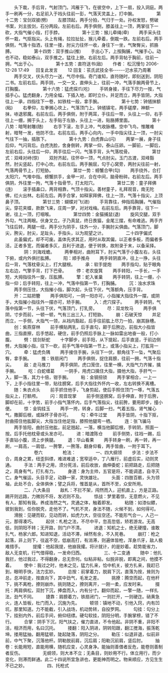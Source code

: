 <!-- { "loadSidebar": true } -->
　　头下栽，手后背，气射顶门。鸿雁于飞，在彼空中，上下一扇，投入洞庭。两手一刷再一分，右足前入于裆头往前一彭，气落天灵盖上，打中腕。 
　　 
　　第十二势：宝剑双披(劈) 
　　左膝顶起，两手分拍，气归于一处。孙权发怒，劈破书案，刘主拔剑，石分两段。左前右后。两手俱侧，膝盖往上一顶，两掌往下一砍，大指气催小指，打手脖。 
　　 
　　第十三势：猴儿牵绳(牵) 
　　两手采头往怀一栽，气抠指尖。头上有绳，拉拉扯扯，猴儿牵着，倒栽一跌。左前右后。两手俱侧，气落十指洒，往里一搂，肘尖力往怀一收，身往下一坐，气聚臀尖，抓胳膊。 
　　 
　　第十四势：双手推山(推) 
　　手出心下，上按胸脯，气摧手心。动也不动，稳如泰山，双手推之。猛往上掀。右前左后。两手背帖于胸前，往前一拥，气出于心。 
　　 
　　第十五势：直符送书(敌) 
　　作者： 松沉慢匀 2006-12-28 17:49 　 回复此发言 
　　12     回复：苌氏武技全书------汜水苌乃周著
　　两手交叉，伏头尽力一送，气尽中指。奇门谁知，直符随时，即刻送到，阴阳二书。左前右后。两手阴，一交一叉，直伸头上，往前一冲，气落手腕两骨节上，打胸腹。 
　　 
　　第十六势：猛虎探爪(吃) 
　　手转身接，手往下尽力一按，气插手心。猛虎翻身，力用全幅，下插入地，即时立仆。并足而立，两手皆阴，大指往上一承，四指往下一卷，如铁柱一般，拿手腕。 
　　 
　　第十七势：钟馗抹额(粘) 
　　右拳仰，左拳搁心坎上，气落顶门上。钟馗镇宅，两手磋摩，神额一抹，哧退邪魔。右前左后。两手俱侧，附于两耳，手往后一带，头往上一仰，右手往上一绷，搁于头上，左手贴于左胁，头往上一进，贴胳膊里面。 
　　 
　　第十八势：暗弩射雕(随) 
　　右手下滚，左手上冲，气收脉槽。空中飞鸟，惟雕难射，暗弩一发，他防不住。右前左后。两手心向内，一手中指尖往上一顶，一肘尖气往下一抽，插胲下。 
　　 
　　第十九势：白虎靠山(闪) 
　　两掌一展，身子往后仰，气闪背后。白虎洗脸，舍身倒转，两掌一仰，泰山压卵。一脚前，一脚后，左前右后，头往后一仰，两手往后一闪，气落手背，头气落枕骨。 
　　 
　　第廿式：双峰对峙(惊) 
　　双肘齐起，往怀中一顶，气点肘尖。玉门古渡，双峰豁然，肘尖竖起，打中心坎。右前左后。两手腕屈，勾于心窝旁，两肘尖往前一射，气落两骨节上，打短胁。 
　　 
　　第廿一势：螃蟹合甲(勾) 
　　两手绕外，合打太阳穴，气堆中指。螃蟹拱手，金甲一对，合在中间，脑骨粉碎。右前左后。两手俱阴，外往里一拘，气落十指骨节，打太阳穴。 
　　 
　　第廿二势：童子拜佛(连) 
　　滚手插鼻口，两背相靠，气顶十指尖。善材童子，礼拜观音，南无陀佛，红火出林。右前左后。两手合掌，如释家拜佛，往上一顶，气落十指尖，上顶鼻子顶。 
　　 
　　第廿三势：蝴蝶对飞(进) 
　　手背靠往，伸指捣胸脯，气催指尖。穿花夹蝶，款款飞来，庄周一梦，对对戏梅。右前左后。两手靠背，往下一谢，往上一顶，打咽喉。 
　　 
　　第廿四势：金猫捕鼠(退) 
　　旋风交腿，双手外勾，气注两眼。伏身叉立。子乃真鼠，终日畏猫，金尾三摆，有命难逃。两手齐飞往后转，两腿一纽，两手分为阴手，往外一分，手腕肘尖俱曲。气落顶门，脚尖，胯尖，肘尖，足趾头，手指头，以为观望之计。
　　
　　二十四字偏式 
　　此虽偏式，却不可废。盖体先求其正，用时从取其偏，以正者多板，而偏者多活，正者多宽，而偏者多仄，且利于进退，便于转换，故附录于末，以备采择。 
　　 
　　阴：刘海戏蟾。 
　　两拳相对，曲附耳下，肘尖气落于小腹左右，头往下俯，或内外俱拦肱膊。 
　　阳：顺手推舟 
　　两手转阴直冲，往上一挣，头往后一背，气落枕骨尖上，打大腿根。 
　　承：软手提炮 
　　两手指勾，贴于眼角左右边，气擎手背，打下巴骨。 
　　停：老农旋箕 
　　两手转阳，一手长，一手短，大拇指往外一旋，压肱膊。 
　　擎：蛇入雀巢 
　　两手转阴，往上一绷，小指一仰；后手转阳，往上一冲，气落中指第一节，打胸脯。 
　　沉：浊水求珠 
　　两手侧压住，大指摧小指，脚次起，头往下伏，气落额角，压手背。 
　　开：二姑把簪 
　　两手俱阳可，一阴一阳亦可，小指摧大指往外一摆，或阴手，大指摧小指往外一摆亦可，矫手腕。 
　　入：虎穴探子。 
　　两手转阴，气落中指第一节，头往下伏，气落顶门，打乳旁。 
　　尽：双龙牧马 
　　两手俱阴，寸步而前，一顿一顿，气有三出三入，打短胁。 
　　崩：石破天惊 
　　并足而立，一手侧，大指气一领，从裆内豁起，后手往前肱上尽力一拍，崩其脉槽。 
　　创：紫燕穿林 
　　前手横贴两乳，后手直勾，颠于后胯边，前指大小指皆曲，三指直擦，后手悠起，硬住，前手仍照后手脉上一脉如雷出地奋一般，打小腹。 
　　劈：拔剑斩蛇 
　　十字脚步，前手阳，从下提起，后手直竖，于前边侧劈，大指摧小指，往下一砍，前手气落中指第一节上，或落小指尖上，打肱背一穴。 
　　牵：猛虎负隅 
　　两手接住手腕，头往下一伏，额角往下一坠，气聚后臀，拿手腕。 
　　推：铁扇闲门 
　　两手俱侧，捉住肩膀，往前一拥，气落十指尖。 
　　敌：走马推刀 
　　两手俱阴，虎口笼住，往里一横，大指气力齐摧，擒手腕。 
　　吃：白蛇缠葛 
　　一阴手，用虎口擒住大指，摄他大指，手肝气一入，脚一落，其力十倍，钳手腕。 
　　粘：金钢扭锁 
　　两手掌相合，一上一下，上手小指往里一带，贴往膀窝，后手大指往外怀内一收，左右转换不离槽。 
　　随：朱衣点头 
　　前手抓住他手，飞身剪起，使后手照住顶门一啄，气落五指尖上，打额颅。 
　　闪：观音现掌 
　　前手侧竖膀窝，后手伸直，附于后胯，脚却在前，十字势，前手小指气落怀内，后手气落指尖，往前胯，要用即步，撞小便。 
　　惊：金钩挂玉 
　　两手一挎，转身，后脚一扫，气着五指，肾气摧心气，撒脚后根，或跺怀子骨亦可。 
　　勾：牵牛过堂 
　　两手皆阴，十指下抠，肘曲搭住他肱脚尖，大指当住他足指，膝照他腿弯一栖。 
　　连：张飞骗马 
　　两手皆阳，曲肘压他肱，前足翘起，一落，横当他脚后根，手转阴，照面一按。后手托他枕骨或头发亦可。 
　　进：暗渡陈仓 
　　前手侧势，往裆一踢，后手直钻小腹，须上步换腿。 
　　退：华山看果 
　　两手转身一刷，再一转，再一刷，一肩高，一肩低，一胯擎，一胯落，翻身仰看，两手皆曲，一附于耳下。
　　
　　
　　卷六 
　　 
　　枪法： 
　　 
　　一、四大纲领 
　　步法：步法不合，周身之累，纽歪斜缥，难进难退；宽窄适中，丁八雁行，前虚后实，动则灵通。 
　　手法：两手之用，须分死活，前后收放，曲伸委蛇；前把路走，后把随之，周身有气，打扎有力。 
　　身道：身为主帅，五官是将，不能调遣，自寻灭亡。身气催运，头目手足，动静一家，灵快雄壮。 
　　头面：四肢百骸，头为领袖，此处不合，全体俱休；譬之兵将，惟首是从，首所不至，众安所用。 
　　 
　　二、八大条目 
　　敌札：不拦不架，闯然而入，迎机直上，方是正路。踢开则远路，力微则不将，发迟则不及。 
　　惊战：梦里着惊，无意燃火，不见有人，那知有我。养成浩然之气，灵通之体，触着即发。 
　　粘随：如漆似鳔，彼到我到，任你脱壳，走他不了。气机不灵，身法不随，火候不到，如何得可。 
　　滑脱：见硬而软，见动而转，如虎力大，空往空还。不能形气合一，人己一元，那得凑巧。 
　　起伏：札枪之法，不尽中平，忽高忽低，矫若游龙。无高低，则阴阳不转；无开路，则门户不清。 
　　进退：知机之士，绝无硬撞，谁敢扎气，杨家六郎。知进知退，活动不滞，绰然有余，不入死巷。 
　　崩打：枪之起落，非上则下，往返不空，低崩高打，有消滞，则遍体皆枪，浑身爪牙，敌人极难措手。 
　　提攉：他起我提，他崩我攉。将计就计，的是妙着。趁势能省力，敌人无变机，行气借得稳，一发命归西。 
　　 
　　三、十二变通 
　　随中：他扎我拦，他过我过，不得翻身，总无奈何。似粘非粘，似脱非脱，即离之间，他摸不着。 
　　使中：我过之时，他未之见，猛力扎来，恰中机关，彼方扎来，我赶已到，眼明手快，法力玄妙。 
　　总按：前掌着力，脱肩下沉，直落为按，耸则为总，总冲前走，按直向下，其中劲气，毛发之差。 
　　挑撩：腾空而起，在他杆下，挑不离枪，撩则崩炸。挑则随之，撩则离开，一刚一柔，应发时来。 
　　掇托：两肩俱松，双肘下沉，捧盘而入，内有分寸。翻仰而起，一擎一随，一样扎法，劲气不同。 
　　捷靠：肩膀着力，铁扇闭门，一则拦开，一则硬迮。硝黄急火，连人皆板，杜门而入，沉施为先。 
　　顿领：镇地不动，引他入窍，内有凹坑，那里知道。力不能截，引入战场，机动势转，自投罗网。 
　　勾挂：勾分上下，挂别内外，前后手间，俯仰纽缥。硬勾软挂，阴阳分明，手腕掌榜，错了不行。 
　　合掌：阴手下沉，阳气扶之，催力直进，不令他起。非阴不重，非阳不活，相济而用，名曰沉托。 
　　搂翻：阳入阴进，阴转阳跟，翻江搅海，振荡乾坤。搂用猛抽，翻用猛顿，陡起陡落，阴阳之分。 
　　勒压：似退非退，似前非前，中气下聚，沉落他杆。阴勒脱前肩，沉后肩；阳勒沉前肩，竖后肘。 
　　抽卷：长能用短，直能用横，随机应变，心灵身净。能抽则善偎者反危，能卷则善制者反伤。 
　　 
　　无纲领，则大本不立；无条目，则妙用不行。体立用行，而少变化，则滞而鲜通。此二十四说所宜急讲也，更能神而明之。物来顺应，方见生生不已之妙。 
　　 
　　四、托枪式 
